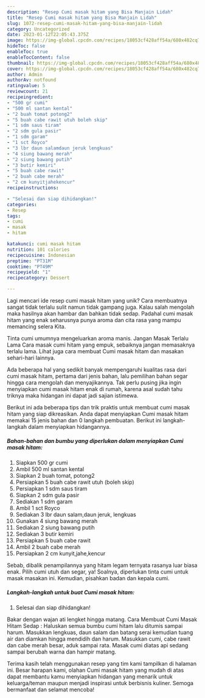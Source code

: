 ```yaml
---
description: "Resep Cumi masak hitam yang Bisa Manjain Lidah"
title: "Resep Cumi masak hitam yang Bisa Manjain Lidah"
slug: 1072-resep-cumi-masak-hitam-yang-bisa-manjain-lidah
category: Uncategorized
date: 2023-01-12T22:05:43.375Z
image: https://img-global.cpcdn.com/recipes/18053cf428aff54a/680x482cq70/cumi-masak-hitam-foto-resep-utama.jpg
hideToc: false
enableToc: true
enableTocContent: false
thumbnail: https://img-global.cpcdn.com/recipes/18053cf428aff54a/680x482cq70/cumi-masak-hitam-foto-resep-utama.jpg
cover: https://img-global.cpcdn.com/recipes/18053cf428aff54a/680x482cq70/cumi-masak-hitam-foto-resep-utama.jpg
author: Admin
authorAv: notfound
ratingvalue: 5
reviewcount: 21
recipeingredient:
- "500 gr cumi"
- "500 ml santan kental"
- "2 buah tomat potong2"
- "5 buah cabe rawit utuh boleh skip"
- "1 sdm saus tiram"
- "2 sdm gula pasir"
- "1 sdm garam"
- "1 sct Royco"
- "3 lbr daun salamdaun jeruk lengkuas"
- "4 siung bawang merah"
- "2 siung bawang putih"
- "3 butir kemiri"
- "5 buah cabe rawit"
- "2 buah cabe merah"
- "2 cm kunyitjahekencur"
recipeinstructions:

- "Selesai dan siap dihidangkan!"
categories:
- Resep
tags:
- cumi
- masak
- hitam

katakunci: cumi masak hitam 
nutrition: 101 calories
recipecuisine: Indonesian
preptime: "PT31M"
cooktime: "PT49M"
recipeyield: "1"
recipecategory: Dessert

---
```





Lagi mencari ide resep cumi masak hitam yang unik? Cara membuatnya sangat tidak terlalu sulit namun tidak gampang juga. Kalau salah mengolah maka hasilnya akan hambar dan bahkan tidak sedap. Padahal cumi masak hitam yang enak seharusnya punya aroma dan cita rasa yang mampu memancing selera Kita.





Tinta cumi umumnya mengeluarkan aroma manis. Jangan Masak Terlalu Lama Cara masak cumi hitam yang empuk, sebaiknya jangan memasaknya terlalu lama. Lihat juga cara membuat Cumi masak hitam dan masakan sehari-hari lainnya.

Ada beberapa hal yang sedikit banyak mempengaruhi kualitas rasa dari cumi masak hitam, pertama dari jenis bahan, lalu pemilihan bahan segar hingga cara mengolah dan menyajikannya. Tak perlu pusing jika ingin menyiapkan cumi masak hitam enak di rumah, karena asal sudah tahu triknya maka hidangan ini dapat jadi sajian istimewa.






Berikut ini ada beberapa tips dan trik praktis untuk membuat cumi masak hitam yang siap dikreasikan. Anda dapat menyiapkan Cumi masak hitam memakai 15 jenis bahan dan 0 langkah pembuatan. Berikut ini langkah-langkah dalam menyiapkan hidangannya.

<!--inarticleads1-->

##### Bahan-bahan dan bumbu yang diperlukan dalam menyiapkan Cumi masak hitam:

1. Siapkan 500 gr cumi
1. Ambil 500 ml santan kental
1. Siapkan 2 buah tomat, potong2
1. Persiapkan 5 buah cabe rawit utuh (boleh skip)
1. Persiapkan 1 sdm saus tiram
1. Siapkan 2 sdm gula pasir
1. Sediakan 1 sdm garam
1. Ambil 1 sct Royco
1. Sediakan 3 lbr daun salam,daun jeruk, lengkuas
1. Gunakan 4 siung bawang merah
1. Sediakan 2 siung bawang putih
1. Sediakan 3 butir kemiri
1. Persiapkan 5 buah cabe rawit
1. Ambil 2 buah cabe merah
1. Persiapkan 2 cm kunyit,jahe,kencur


Sebab, dibalik penampilannya yang hitam legam ternyata rasanya luar biasa enak. Pilih cumi utuh dan segar, ya! Soalnya, diperlukan tinta cumi untuk masak masakan ini. Kemudian, pisahkan badan dan kepala cumi. 

<!--inarticleads2-->

##### Langkah-langkah untuk buat Cumi masak hitam:


1. Selesai dan siap dihidangkan!

Bakar dengan wajan ati lengket hingga matang. Cara Membuat Cumi Masak Hitam Sedap : Haluskan semua bumbu cumi hitam lalu ditumis sampai harum. Masukkan lengkuas, daun salam dan batang serai kemudian tuang air dan diamkan hingga mendidih dan harum. Masukkan cumi, cabe rawit dan cabe merah besar, aduk sampai rata. Masak cumi diatas api sedang sampai berubah warna dan hampir matang. 

Terima kasih telah menggunakan resep yang tim kami tampilkan di halaman ini. Besar harapan kami, olahan Cumi masak hitam yang mudah di atas dapat membantu kamu menyiapkan hidangan yang menarik untuk keluarga/teman maupun menjadi inspirasi untuk berbisnis kuliner. Semoga bermanfaat dan selamat mencoba!
